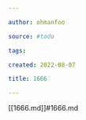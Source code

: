 ```yaml
---

author: ohmanfoo

source: #todo

tags: 

created: 2022-08-07

title: 1666

---
```

[[1666.md]]#1666.md